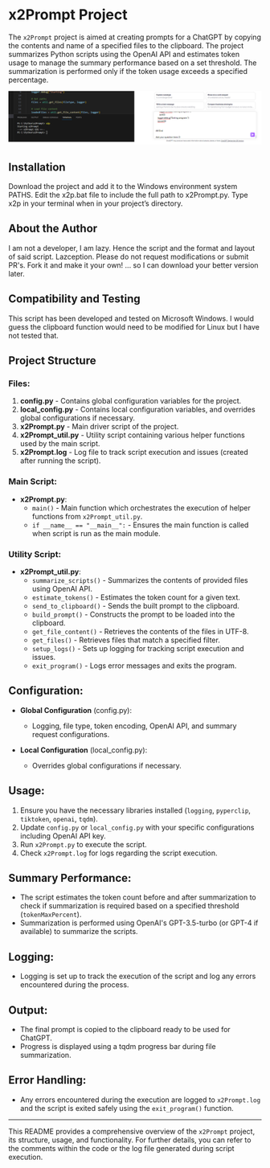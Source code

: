 # x2Prompt Project

The `x2Prompt` project is aimed at creating prompts for a ChatGPT by copying the contents and name of a specified files to the clipboard. The project summarizes Python scripts using the OpenAI API and estimates token usage to manage the summary performance based on a set threshold. The summarization is performed only if the token usage exceeds a specified percentage.

![Example Image](example.bmp)

## Installation
Download the project and add it to the Windows environment system PATHS.
Edit the x2p.bat file to include the full path to x2Prompt.py.
Type x2p in your terminal when in your project’s directory. 

## About the Author 
 I am not a developer, I am lazy. Hence the script and the format and layout of said script. Lazception.
 Please do not request modifications or submit PR's. Fork it and make it your own!
 ... so I can download your better version later.

## Compatibility and Testing
This script has been developed and tested on Microsoft Windows. I would guess the clipboard function would need to be modified for Linux but I have not
tested that.

## Project Structure

### Files:
1. **config.py** - Contains global configuration variables for the project.
2. **local_config.py** - Contains local configuration variables, and overrides global configurations if necessary.
3. **x2Prompt.py** - Main driver script of the project.
4. **x2Prompt_util.py** - Utility script containing various helper functions used by the main script.
5. **x2Prompt.log** - Log file to track script execution and issues (created after running the script).

### Main Script:
- **x2Prompt.py**:
  - `main()` - Main function which orchestrates the execution of helper functions from `x2Prompt_util.py`.
  - `if __name__ == "__main__":` - Ensures the main function is called when script is run as the main module.

### Utility Script:
- **x2Prompt_util.py**:
  - `summarize_scripts()` - Summarizes the contents of provided files using OpenAI API.
  - `estimate_tokens()` - Estimates the token count for a given text.
  - `send_to_clipboard()` - Sends the built prompt to the clipboard.
  - `build_prompt()` - Constructs the prompt to be loaded into the clipboard.
  - `get_file_content()` - Retrieves the contents of the files in UTF-8.
  - `get_files()` - Retrieves files that match a specified filter.
  - `setup_logs()` - Sets up logging for tracking script execution and issues.
  - `exit_program()` - Logs error messages and exits the program.

## Configuration:

- **Global Configuration** (config.py):
  - Logging, file type, token encoding, OpenAI API, and summary request configurations.

- **Local Configuration** (local_config.py):
  - Overrides global configurations if necessary.

## Usage:
1. Ensure you have the necessary libraries installed (`logging`, `pyperclip`, `tiktoken`, `openai`, `tqdm`).
2. Update `config.py` or `local_config.py` with your specific configurations including OpenAI API key.
3. Run `x2Prompt.py` to execute the script.
4. Check `x2Prompt.log` for logs regarding the script execution.

## Summary Performance:
- The script estimates the token count before and after summarization to check if summarization is required based on a specified threshold (`tokenMaxPercent`).
- Summarization is performed using OpenAI's GPT-3.5-turbo (or GPT-4 if available) to summarize the scripts.

## Logging:
- Logging is set up to track the execution of the script and log any errors encountered during the process.

## Output:
- The final prompt is copied to the clipboard ready to be used for ChatGPT.
- Progress is displayed using a tqdm progress bar during file summarization.

## Error Handling:
- Any errors encountered during the execution are logged to `x2Prompt.log` and the script is exited safely using the `exit_program()` function.

---

This README provides a comprehensive overview of the `x2Prompt` project, its structure, usage, and functionality. For further details, you can refer to the comments within the code or the log file generated during script execution.
